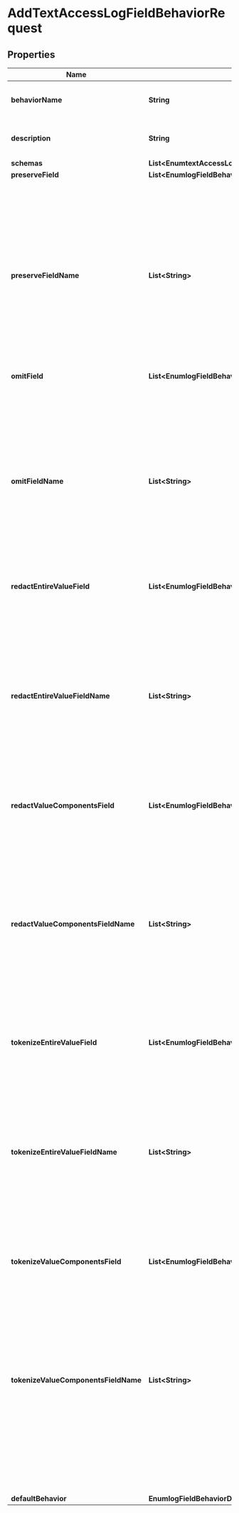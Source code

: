 

# AddTextAccessLogFieldBehaviorRequest


## Properties

| Name | Type | Description | Notes |
|------------ | ------------- | ------------- | -------------|
|**behaviorName** | **String** | Name of the new Log Field Behavior |  |
|**description** | **String** | A description for this Log Field Behavior |  [optional] |
|**schemas** | **List&lt;EnumtextAccessLogFieldBehaviorSchemaUrn&gt;** |  |  |
|**preserveField** | **List&lt;EnumlogFieldBehaviorTextAccessPreserveFieldProp&gt;** |  |  [optional] |
|**preserveFieldName** | **List&lt;String&gt;** | The names of any custom fields whose values should be preserved. This should generally only be used for fields that are not available through the preserve-field property (for example, custom log fields defined in Server SDK extensions). |  [optional] |
|**omitField** | **List&lt;EnumlogFieldBehaviorTextAccessOmitFieldProp&gt;** |  |  [optional] |
|**omitFieldName** | **List&lt;String&gt;** | The names of any custom fields that should be omitted from log messages. This should generally only be used for fields that are not available through the omit-field property (for example, custom log fields defined in Server SDK extensions). |  [optional] |
|**redactEntireValueField** | **List&lt;EnumlogFieldBehaviorTextAccessRedactEntireValueFieldProp&gt;** |  |  [optional] |
|**redactEntireValueFieldName** | **List&lt;String&gt;** | The names of any custom fields whose values should be completely redacted. This should generally only be used for fields that are not available through the redact-entire-value-field property (for example, custom log fields defined in Server SDK extensions). |  [optional] |
|**redactValueComponentsField** | **List&lt;EnumlogFieldBehaviorTextAccessRedactValueComponentsFieldProp&gt;** |  |  [optional] |
|**redactValueComponentsFieldName** | **List&lt;String&gt;** | The names of any custom fields for which to redact components within the value. This should generally only be used for fields that are not available through the redact-value-components-field property (for example, custom log fields defined in Server SDK extensions). |  [optional] |
|**tokenizeEntireValueField** | **List&lt;EnumlogFieldBehaviorTextAccessTokenizeEntireValueFieldProp&gt;** |  |  [optional] |
|**tokenizeEntireValueFieldName** | **List&lt;String&gt;** | The names of any custom fields whose values should be completely tokenized. This should generally only be used for fields that are not available through the tokenize-entire-value-field property (for example, custom log fields defined in Server SDK extensions). |  [optional] |
|**tokenizeValueComponentsField** | **List&lt;EnumlogFieldBehaviorTextAccessTokenizeValueComponentsFieldProp&gt;** |  |  [optional] |
|**tokenizeValueComponentsFieldName** | **List&lt;String&gt;** | The names of any custom fields for which to tokenize components within the value. This should generally only be used for fields that are not available through the tokenize-value-components-field property (for example, custom log fields defined in Server SDK extensions). |  [optional] |
|**defaultBehavior** | **EnumlogFieldBehaviorDefaultBehaviorProp** |  |  [optional] |



